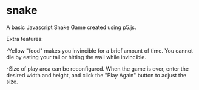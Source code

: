 # snake
A basic Javascript Snake Game created using p5.js.

Extra features:

-Yellow "food" makes you invincible for a brief amount of time. You cannot die by eating your tail or hitting the wall while invincible.

-Size of play area can be reconfigured. When the game is over, enter the desired width and height, and click the "Play Again" button to adjust the size.
